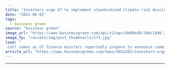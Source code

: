 ```yaml
---
title: "Investors urge G7 to implement standardised climate risk disclosure rules"
date: "2021-06-01"
tags: 
  - business green
source: "business green"
image_url: "https://www.businessgreen.com/api/v1/wps/bb08ed9/34dc1946-3b79-4207-92dc-76cbd19ff808/3/iStock-1013112670-G7-185x114.jpg"
image_fp: "/assets/img/post_thumbnails/173.jpg"
lead: "
 Call comes as G7 finance minsters reportedly prepare to announce commitments to beef-up climate risk disclosures ..."
article_url: "https://www.businessgreen.com/news/4032202/investors-urge-g7-implement-standardised-climate-risk-disclosure-rules"
---
```


---
